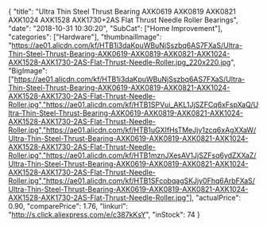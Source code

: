 {
	"title": "Ultra Thin Steel Thrust Bearing AXK0619   AXK0819   AXK0821   AXK1024   AXK1528   AXK1730+2AS Flat Thrust Needle Roller Bearings",
	"date": "2018-10-31 10:30:20",
	"SubCat": ["Home Improvement"],
	"categories": ["Hardware"],
	"thumbnailImage": "https://ae01.alicdn.com/kf/HTB1i3daKpuWBuNjSszbq6AS7FXaS/Ultra-Thin-Steel-Thrust-Bearing-AXK0619-AXK0819-AXK0821-AXK1024-AXK1528-AXK1730-2AS-Flat-Thrust-Needle-Roller.jpg_220x220.jpg",
	"BigImage": ["https://ae01.alicdn.com/kf/HTB1i3daKpuWBuNjSszbq6AS7FXaS/Ultra-Thin-Steel-Thrust-Bearing-AXK0619-AXK0819-AXK0821-AXK1024-AXK1528-AXK1730-2AS-Flat-Thrust-Needle-Roller.jpg","https://ae01.alicdn.com/kf/HTB1SPVui_AKL1JjSZFCq6xFspXaQ/Ultra-Thin-Steel-Thrust-Bearing-AXK0619-AXK0819-AXK0821-AXK1024-AXK1528-AXK1730-2AS-Flat-Thrust-Needle-Roller.jpg","https://ae01.alicdn.com/kf/HTB1uGXIfHsTMeJjy1zcq6xAgXXaW/Ultra-Thin-Steel-Thrust-Bearing-AXK0619-AXK0819-AXK0821-AXK1024-AXK1528-AXK1730-2AS-Flat-Thrust-Needle-Roller.jpg","https://ae01.alicdn.com/kf/HTB1mznJXesAV1JjSZFsq6ydZXXaZ/Ultra-Thin-Steel-Thrust-Bearing-AXK0619-AXK0819-AXK0821-AXK1024-AXK1528-AXK1730-2AS-Flat-Thrust-Needle-Roller.jpg","https://ae01.alicdn.com/kf/HTB1SFcobqagSKJjy0Fhq6ArbFXaS/Ultra-Thin-Steel-Thrust-Bearing-AXK0619-AXK0819-AXK0821-AXK1024-AXK1528-AXK1730-2AS-Flat-Thrust-Needle-Roller.jpg"],
	"actualPrice": 0.90,
	"comparePrice": 1.76,
	"linkurl": "http://s.click.aliexpress.com/e/c387kKsY",
	"inStock": 74
}
